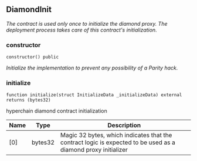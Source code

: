 ## DiamondInit

_The contract is used only once to initialize the diamond proxy.
The deployment process takes care of this contract's initialization._

### constructor

```solidity
constructor() public
```

_Initialize the implementation to prevent any possibility of a Parity hack._

### initialize

```solidity
function initialize(struct InitializeData _initializeData) external returns (bytes32)
```

hyperchain diamond contract initialization

| Name | Type | Description |
| ---- | ---- | ----------- |
| [0] | bytes32 | Magic 32 bytes, which indicates that the contract logic is expected to be used as a diamond proxy initializer |


